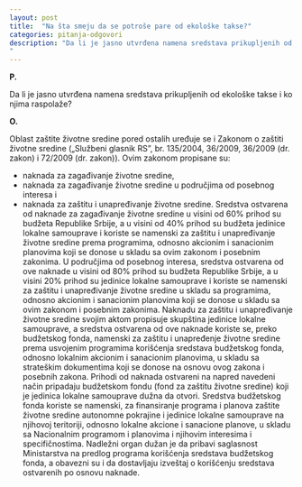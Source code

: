 ```yaml
---
layout: post
title:  "Na šta smeju da se potroše pare od ekološke takse?"
categories: pitanja-odgovori
description: "Da li je jasno utvrđena namena sredstava prikupljenih od ekološke takse i ko njima raspolaže?
"
---
```


**P.**

Da li je jasno utvrđena namena sredstava prikupljenih od ekološke takse i ko njima raspolaže?


**O.**

Oblast zaštite životne sredine pored ostalih uređuje se i Zakonom o zaštiti životne sredine („Službeni glasnik RS”, br. 135/2004, 36/2009, 36/2009 (dr. zakon) i 72/2009 (dr. zakon)). Ovim zakonom propisane su:
- naknada za zagađivanje životne sredine,
- naknada za zagađivanje životne sredine u područjima od posebnog interesa i
- naknada za zaštitu i unapređivanje životne sredine.
Sredstva ostvarena od naknade za zagađivanje životne sredine u visini od 60% prihod su budžeta Republike Srbije, a u visini od 40% prihod su budžeta jedinice lokalne samouprave i koriste se namenski za zaštitu i unapređivanje životne sredine prema programima, odnosno akcionim i sanacionim planovima koji se donose u skladu sa ovim zakonom i posebnim zakonima.
U područjima od posebnog interesa, sredstva ostvarena od ove naknade u visini od 80% prihod su budžeta Republike Srbije, a u visini 20% prihod su jedinice lokalne samouprave i koriste se namenski za zaštitu i unapređivanje životne sredine u skladu sa programima, odnosno akcionim i sanacionim planovima koji se donose u skladu sa ovim zakonom i posebnim zakonima.
Naknadu za zaštitu i unapređivanje životne sredine svojim aktom propisuje skupština jedinice lokalne samouprave, a sredstva ostvarena od ove naknade koriste se, preko budžetskog fonda, namenski za zaštitu i unapređenje životne sredine prema usvojenim programima korišćenja sredstava budžetskog fonda, odnosno lokalnim akcionim i sanacionim planovima, u skladu sa strateškim dokumentima koji se donose na osnovu ovog zakona i posebnih zakona.
Prihodi od naknada ostvareni na napred navedeni način pripadaju budžetskom fondu (fond za zaštitu životne sredine) koji je jedinica lokalne samouprave dužna da otvori. Sredstva budžetskog fonda koriste se namenski, za finansiranje programa i planova zaštite životne sredine autonomne pokrajine i jedinice lokalne samouprave na njihovoj teritoriji, odnosno lokalne akcione i sanacione planove, u skladu sa Nacionalnim programom i planovima i njihovim interesima i specifičnostima.
Nadležni organ dužan je da pribavi saglasnost Ministarstva na predlog programa korišćenja sredstava budžetskog fonda, a obavezni su i da dostavljaju izveštaj o korišćenju sredstava ostvarenih po osnovu naknade.
